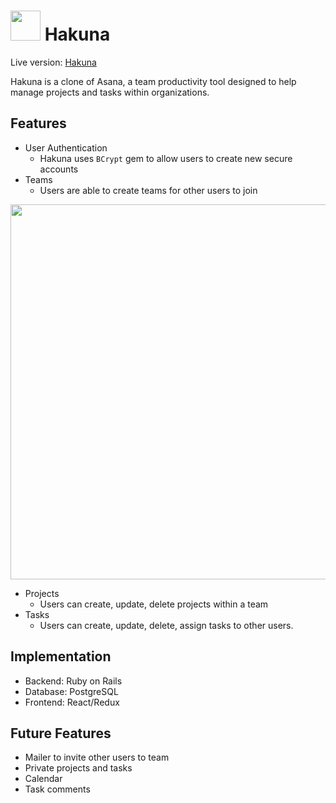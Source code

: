 # <img src="https://github.com/addriv/Hakuna/blob/master/app/assets/images/favicon.ico" width="48px"> Hakuna

Live version: [Hakuna](https://hakuna-.herokuapp.com)

Hakuna is a clone of Asana, a team productivity tool designed to help manage projects and tasks within organizations.

## Features

* User Authentication
  * Hakuna uses `BCrypt` gem to allow users to create new secure accounts
* Teams
  * Users are able to create teams for other users to join

<img align="center" src="https://github.com/addriv/Hakuna/blob/master/app/assets/images/teams.gif" width="600">

* Projects
  * Users can create, update, delete projects within a team
* Tasks
  * Users can create, update, delete, assign tasks to other users.


## Implementation

* Backend: Ruby on Rails
* Database: PostgreSQL
* Frontend: React/Redux

## Future Features

* Mailer to invite other users to team
* Private projects and tasks
* Calendar
* Task comments
